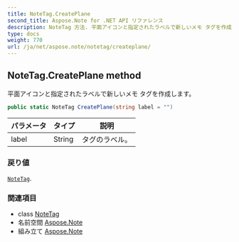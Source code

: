 ```yaml
---
title: NoteTag.CreatePlane
second_title: Aspose.Note for .NET API リファレンス
description: NoteTag 方法. 平面アイコンと指定されたラベルで新しいメモ タグを作成します
type: docs
weight: 770
url: /ja/net/aspose.note/notetag/createplane/
---
```

## NoteTag.CreatePlane method

平面アイコンと指定されたラベルで新しいメモ タグを作成します。

```csharp
public static NoteTag CreatePlane(string label = "")
```

| パラメータ | タイプ | 説明 |
| --- | --- | --- |
| label | String | タグのラベル。 |

### 戻り値

[`NoteTag`](../).

### 関連項目

* class [NoteTag](../)
* 名前空間 [Aspose.Note](../../notetag/)
* 組み立て [Aspose.Note](../../../)


